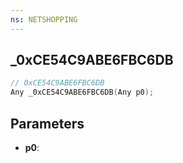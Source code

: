```yaml
---
ns: NETSHOPPING
---
```

## _0xCE54C9ABE6FBC6DB

```c
// 0xCE54C9ABE6FBC6DB
Any _0xCE54C9ABE6FBC6DB(Any p0);
```

## Parameters
* **p0**:
